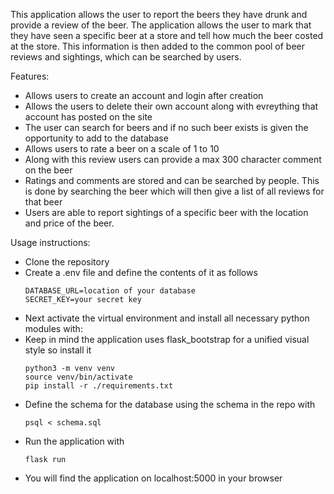 This application allows the user to report the beers they have drunk and provide a review of the beer. The application allows the user to mark that they have seen a specific beer at a store and tell how much the beer costed at the store. This information is then added to the common pool of beer reviews and sightings, which can be searched by users.

Features:
- Allows users to create an account and login after creation
- Allows the users to delete their own account along with evreything that account has posted on the site
- The user can search for beers and if no such beer exists is given the opportunity to add to the database
- Allows users to rate a beer on a scale of 1 to 10
- Along with this review users can provide a max 300 character comment on the beer
- Ratings and comments are stored and can be searched by people. This is done by searching the beer which will then give a list of all reviews for that beer
- Users are able to report sightings of a specific beer with the location and price of the beer.

Usage instructions:
- Clone the repository
- Create a .env file and define the contents of it as follows
  ```
  DATABASE_URL=location of your database
  SECRET_KEY=your secret key
  ```
- Next activate the virtual environment and install all necessary python modules with:
- Keep in mind the application uses flask_bootstrap for a unified visual style so install it
  ```
  python3 -m venv venv
  source venv/bin/activate
  pip install -r ./requirements.txt
  ```
- Define the schema for the database using the schema in the repo with
  ```
  psql < schema.sql
  ```
- Run the application with
  ```
  flask run
  ```
- You will find the application on localhost:5000 in your browser



